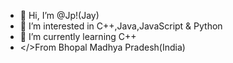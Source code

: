 - 👋 Hi, I’m @Jp!(Jay)
- 👀 I’m interested in C++,Java,JavaScript & Python
- 🌱 I’m currently learning C++
- </>From Bhopal Madhya Pradesh(India)
<!---
Vernico/Vernico is a ✨ special ✨ repository because its `README.md` (this file) appears on your GitHub profile.
You can click the Preview link to take a look at your changes.
--->

